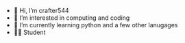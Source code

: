 - 👋 Hi, I’m crafter544
- 👀 I’m interested in computing and coding
- 🌱  I’m currently learning python and a few other lanugages
- 👨‍🏫 Student


<!---
crafter544/crafter544 is a ✨ special ✨ repository because its `README.md` (this file) appears on your GitHub profile.
You can click the Preview link to take a look at your changes.
--->
